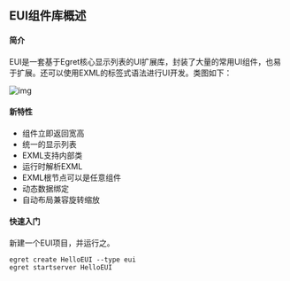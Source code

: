 EUI组件库概述
-------

#### 简介

EUI是一套基于Egret核心显示列表的UI扩展库，封装了大量的常用UI组件，也易于扩展。还可以使用EXML的标签式语法进行UI开发。类图如下：

![img](http://cdn.dev.egret.com/egret-docs/extension/EUI/outline/introduction/560200b50f195.png)

#### 新特性

- 组件立即返回宽高
- 统一的显示列表
- EXML支持内部类
- 运行时解析EXML
- EXML根节点可以是任意组件
- 动态数据绑定
- 自动布局兼容旋转缩放

#### 快速入门

新建一个EUI项目，并运行之。

```
egret create HelloEUI --type eui
egret startserver HelloEUI
```

